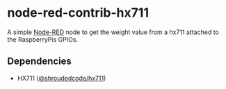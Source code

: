 # node-red-contrib-hx711
A simple <a href="http://nodered.org" target="_new">Node-RED</a> node to get the weight value from a hx711 attached to the RaspberryPis GPIOs.<br>

## Dependencies
* HX711 ([@shroudedcode/hx711](https://github.com/shroudedcode/hx711))
